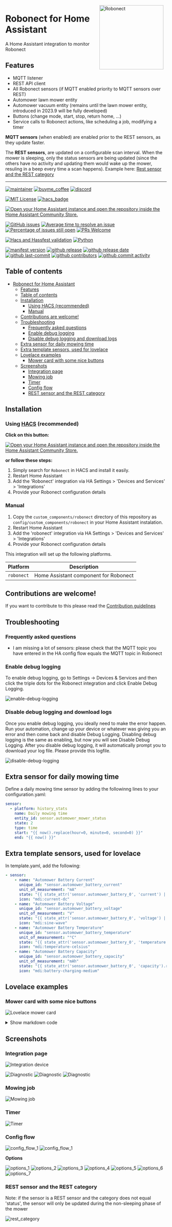 <img src="https://github.com/geertmeersman/robonect/raw/main/images/brand/logo.png"
     alt="Robonect"
     align="right"
     style="width: 200px;margin-right: 10px;" />

# Robonect for Home Assistant

A Home Assistant integration to monitor Robonect

## Features

- MQTT listener
- REST API client
- All Robonect sensors (if MQTT enabled priority to MQTT sensors over REST)
- Automower lawn mower entity
- Automower vacuum entity (remains until the lawn mower entity, introduced in 2023.9 will be fully developed)
- Buttons (change mode, start, stop, return home, ...)
- Service calls to Robonect actions, like scheduling a job, modifying a timer

**MQTT sensors** (when enabled) are enabled prior to the REST sensors, as they update faster.

The **REST sensors**, are updated on a configurable scan interval. When the mower is sleeping, only the status sensors are being updated (since the others have no activity and updating them would wake up the mower, resuling in a beep every time a scan happens). Example here: [Rest sensor and the REST category](#rest-sensor-and-the-rest-category)

---

<!-- [START BADGES] -->
<!-- Please keep comment here to allow auto update -->

[![maintainer](https://img.shields.io/badge/maintainer-Geert%20Meersman-green?style=for-the-badge&logo=github)](https://github.com/geertmeersman)
[![buyme_coffee](https://img.shields.io/badge/Buy%20me%20an%20Omer-donate-yellow?style=for-the-badge&logo=buymeacoffee)](https://www.buymeacoffee.com/geertmeersman)
[![discord](https://img.shields.io/discord/1104706338111627385?style=for-the-badge&logo=discord)](https://discord.gg/wZHsA4aGvS)

[![MIT License](https://img.shields.io/github/license/geertmeersman/robonect?style=flat-square)](https://github.com/geertmeersman/robonect/blob/master/LICENSE)
[![hacs_badge](https://img.shields.io/badge/HACS-Default-41BDF5.svg?style=flat-square)](https://github.com/hacs/integration)

[![Open your Home Assistant instance and open the repository inside the Home Assistant Community Store.](https://my.home-assistant.io/badges/hacs_repository.svg?style=flat-square)](https://my.home-assistant.io/redirect/hacs_repository/?owner=geertmeersman&repository=robonect&category=integration)

[![GitHub issues](https://img.shields.io/github/issues/geertmeersman/robonect)](https://github.com/geertmeersman/robonect/issues)
[![Average time to resolve an issue](http://isitmaintained.com/badge/resolution/geertmeersman/robonect.svg)](http://isitmaintained.com/project/geertmeersman/robonect)
[![Percentage of issues still open](http://isitmaintained.com/badge/open/geertmeersman/robonect.svg)](http://isitmaintained.com/project/geertmeersman/robonect)
[![PRs Welcome](https://img.shields.io/badge/PRs-Welcome-brightgreen.svg)](https://github.com/geertmeersman/robonect/pulls)

[![Hacs and Hassfest validation](https://github.com/geertmeersman/robonect/actions/workflows/validate.yml/badge.svg)](https://github.com/geertmeersman/robonect/actions/workflows/validate.yml)
[![Python](https://img.shields.io/badge/Python-FFD43B?logo=python)](https://github.com/geertmeersman/robonect/search?l=python)

[![manifest version](https://img.shields.io/github/manifest-json/v/geertmeersman/robonect/master?filename=custom_components%2Frobonect%2Fmanifest.json)](https://github.com/geertmeersman/robonect)
[![github release](https://img.shields.io/github/v/release/geertmeersman/robonect?logo=github)](https://github.com/geertmeersman/robonect/releases)
[![github release date](https://img.shields.io/github/release-date/geertmeersman/robonect)](https://github.com/geertmeersman/robonect/releases)
[![github last-commit](https://img.shields.io/github/last-commit/geertmeersman/robonect)](https://github.com/geertmeersman/robonect/commits)
[![github contributors](https://img.shields.io/github/contributors/geertmeersman/robonect)](https://github.com/geertmeersman/robonect/graphs/contributors)
[![github commit activity](https://img.shields.io/github/commit-activity/y/geertmeersman/robonect?logo=github)](https://github.com/geertmeersman/robonect/commits/main)

<!-- [END BADGES] -->

## Table of contents

- [Robonect for Home Assistant](#robonect-for-home-assistant)
  - [Features](#features)
  - [Table of contents](#table-of-contents)
  - [Installation](#installation)
    - [Using HACS (recommended)](#using-hacs-recommended)
    - [Manual](#manual)
  - [Contributions are welcome!](#contributions-are-welcome)
  - [Troubleshooting](#troubleshooting)
    - [Frequently asked questions](#frequently-asked-questions)
    - [Enable debug logging](#enable-debug-logging)
    - [Disable debug logging and download logs](#disable-debug-logging-and-download-logs)
  - [Extra sensor for daily mowing time](#extra-sensor-for-daily-mowing-time)
  - [Extra template sensors, used for lovelace](#extra-template-sensors-used-for-lovelace)
  - [Lovelace examples](#lovelace-examples)
    - [Mower card with some nice buttons](#mower-card-with-some-nice-buttons)
  - [Screenshots](#screenshots)
    - [Integration page](#integration-page)
    - [Mowing job](#mowing-job)
    - [Timer](#timer)
    - [Config flow](#config-flow)
    - [REST sensor and the REST category](#rest-sensor-and-the-rest-category)

## Installation

### Using [HACS](https://hacs.xyz/) (recommended)

**Click on this button:**

[![Open your Home Assistant instance and open the repository inside the Home Assistant Community Store.](https://my.home-assistant.io/badges/hacs_repository.svg?style=flat-square)](https://my.home-assistant.io/redirect/hacs_repository/?owner=geertmeersman&repository=robonect&category=integration)

**or follow these steps:**

1. Simply search for `Robonect` in HACS and install it easily.
2. Restart Home Assistant
3. Add the 'Robonect' integration via HA Settings > 'Devices and Services' > 'Integrations'
4. Provide your Robonect configuration details

### Manual

1. Copy the `custom_components/robonect` directory of this repository as `config/custom_components/robonect` in your Home Assistant instalation.
2. Restart Home Assistant
3. Add the 'robonect' integration via HA Settings > 'Devices and Services' > 'Integrations'
4. Provide your Robonect configuration details

This integration will set up the following platforms.

| Platform   | Description                           |
| ---------- | ------------------------------------- |
| `robonect` | Home Assistant component for Robonect |

## Contributions are welcome!

If you want to contribute to this please read the [Contribution guidelines](CONTRIBUTING.md)

## Troubleshooting

### Frequently asked questions

- I am missing a lot of sensors: please check that the MQTT topic you have entered in the HA config flow equals the MQTT topic in Robonect

### Enable debug logging

To enable debug logging, go to Settings -> Devices & Services and then click the triple dots for the Robonect integration and click Enable Debug Logging.

![enable-debug-logging](https://raw.githubusercontent.com/geertmeersman/robonect/main/images/screenshots/enable-debug-logging.gif)

### Disable debug logging and download logs

Once you enable debug logging, you ideally need to make the error happen. Run your automation, change up your device or whatever was giving you an error and then come back and disable Debug Logging. Disabling debug logging is the same as enabling, but now you will see Disable Debug Logging. After you disable debug logging, it will automatically prompt you to download your log file. Please provide this logfile.

![disable-debug-logging](https://raw.githubusercontent.com/geertmeersman/robonect/main/images/screenshots/disable-debug-logging.gif)

## Extra sensor for daily mowing time

Define a daily mowing time sensor by adding the followinng lines to your configuration.yaml:

```yaml
sensor:
  - platform: history_stats
    name: Daily mowing time
    entity_id: sensor.automower_mower_status
    state: 2
    type: time
    start: "{{ now().replace(hour=0, minute=0, second=0) }}"
    end: "{{ now() }}"
```

## Extra template sensors, used for lovelace

In template.yaml, add the following:

```yaml
- sensor:
    - name: "Automower Battery Current"
      unique_id: "sensor.automower_battery_current"
      unit_of_measurement: "mA"
      state: "{{ state_attr('sensor.automower_battery_0', 'current') | replace(' mA', '') | int(0) }}"
      icon: "mdi:current-dc"
    - name: "Automower Battery Voltage"
      unique_id: "sensor.automower_battery_voltage"
      unit_of_measurement: "V"
      state: "{{ state_attr('sensor.automower_battery_0', 'voltage') | replace(' V', '') | float(0) }}"
      icon: "mdi:sine-wave"
    - name: "Automower Battery Temperature"
      unique_id: "sensor.automower_battery_temperature"
      unit_of_measurement: "°C"
      state: "{{ state_attr('sensor.automower_battery_0', 'temperature') | replace(' °C', '') | float(0) }}"
      icon: "mdi:temperature-celsius"
    - name: "Automower Battery Capacity"
      unique_id: "sensor.automower_battery_capacity"
      unit_of_measurement: "mAh"
      state: "{{ state_attr('sensor.automower_battery_0', 'capacity').remaining | replace(' mAh', '') | int(0) }}"
      icon: "mdi:battery-charging-medium"
```

## Lovelace examples

### Mower card with some nice buttons

![Lovelace mower card](https://raw.githubusercontent.com/geertmeersman/robonect/main/images/screenshots/lovelace_card.png)

<details><summary>Show markdown code</summary>

The example uses the following custom lovelace cards:

- custom:button-card: https://github.com/custom-cards/button-card
- custom:mini-graph-card: https://github.com/kalkih/mini-graph-card

```yaml
type: vertical-stack
cards:
  - card:
      content: " "
      card_mod:
        style: |
          ha-card {
            color: white;
            font-variant: small-caps;
            background-color: red;
            text-align: center
          }
      title: Automower needs help
      type: markdown
    conditions:
      - entity: sensor.automower_mower_status
        state: "7"
    type: conditional
  - type: conditional
    conditions:
      - condition: state
        entity: binary_sensor.automower_winter_mode
        state: "off"
    card:
      type: custom:stack-in-card
      mode: vertical
      keep:
        border_radius: true
      cards:
        - type: horizontal-stack
          cards:
            - entity: sensor.automower_mower_status_duration
              show_entity_picture: true
              show_name: false
              font-size: 11px
              show_state: true
              show_label: true
              styles:
                card:
                  - height: 40px
                  - padding: 5px
                  - margin-top: 10px
                  - border-top: 1px solid var(--state-icon-color)
                  - border: 0px solid var(--primary-background-color)
                  - font-size: 11px
              type: custom:button-card
            - entity: sensor.automower_mower_blades_quality
              show_entity_picture: true
              show_name: false
              font-size: 11px
              show_state: true
              show_label: true
              styles:
                card:
                  - height: 40px
                  - padding: 5px
                  - margin-top: 10px
                  - border-top: 1px solid var(--state-icon-color)
                  - border: 0px solid var(--primary-background-color)
                  - font-size: 11px
              type: custom:button-card
            - entity: binary_sensor.automower_health_alarm
              show_entity_picture: true
              show_name: false
              font-size: 11px
              show_state: true
              show_label: true
              styles:
                card:
                  - height: 40px
                  - padding: 5px
                  - margin-top: 10px
                  - border-top: 1px solid var(--state-icon-color)
                  - border: 0px solid var(--primary-background-color)
                  - font-size: 11px
              type: custom:button-card
            - entity: sensor.automower_mower_distance
              show_entity_picture: true
              show_name: false
              font-size: 11px
              show_state: true
              show_label: true
              styles:
                card:
                  - height: 40px
                  - padding: 5px
                  - margin-top: 10px
                  - border-top: 1px solid var(--state-icon-color)
                  - border: 0px solid var(--primary-background-color)
                  - font-size: 11px
              type: custom:button-card
            - entity: sensor.automower_mower_battery_charge
              show_entity_picture: true
              show_name: false
              font-size: 11px
              show_state: true
              show_label: true
              styles:
                card:
                  - height: 40px
                  - padding: 5px
                  - margin-top: 10px
                  - border-top: 1px solid var(--state-icon-color)
                  - border: 0px solid var(--primary-background-color)
                  - font-size: 11px
              type: custom:button-card
            - entity: sensor.automower_wlan_rssi
              show_entity_picture: true
              show_name: false
              font-size: 11px
              show_state: true
              show_label: true
              styles:
                card:
                  - height: 40px
                  - padding: 5px
                  - margin-top: 10px
                  - border-top: 1px solid var(--state-icon-color)
                  - border: 0px solid var(--primary-background-color)
                  - font-size: 11px
              type: custom:button-card
            - entity: sensor.automower_health_climate_temperature
              show_entity_picture: true
              show_name: false
              font-size: 11px
              show_state: true
              show_label: true
              styles:
                card:
                  - height: 40px
                  - padding: 5px
                  - margin-top: 10px
                  - border-top: 1px solid var(--state-icon-color)
                  - border: 0px solid var(--primary-background-color)
                  - font-size: 11px
              type: custom:button-card
            - entity: sensor.automower_health_climate_humidity
              show_entity_picture: true
              show_name: false
              font-size: 11px
              show_state: true
              show_label: true
              styles:
                card:
                  - height: 40px
                  - padding: 5px
                  - margin-top: 10px
                  - border-top: 1px solid var(--state-icon-color)
                  - border: 0px solid var(--primary-background-color)
                  - font-size: 11px
              type: custom:button-card
        - type: conditional
          conditions:
            - entity: sensor.automower_mower_stopped
              state: "true"
          card:
            show_name: false
            label: Automower is currently stopped.<br> Click here to start.
            show_label: true
            show_icon: true
            layout: icon_label
            type: custom:button-card
            tap_action:
              action: call-service
              service: button.press
              service_data:
                entity_id: button.automower_start
            entity: button.automower_start
            styles:
              icon:
                - height: 30px
              card:
                - border: 0px solid var(--primary-background-color)
                - background: var(--warning-color)
                - font-size: 11px
                - border-radius: 10px
                - "--keep-background": "true"
        - type: conditional
          conditions:
            - entity: sensor.automower_mower_timer_next_unix
              state_not: unknown
          card:
            type: markdown
            content: >
              {% set time = states.sensor.automower_mower_timer_next_unix.state|as_datetime %}
              {% if time is not none %}
                  {% set day = as_timestamp(time)|timestamp_custom('%d', true)|int %}
                  {% set weekday = as_timestamp(time)|timestamp_custom('%w', true)|int %}
                  {% set month = as_timestamp(time)|timestamp_custom('%m', true)|int -1 %}
                  {% set weekday = ["Sunday", "Monday", "Tuesday", "Wednesday", "Thursday", "Friday", "Saturday"][weekday] %}
                  {% set month = ["January", "February", "March", "April", "May", "June", "July", "August", "September", "October", "November", "December"][month] %}
                  Next start scheduled on {{weekday}} {{day}} {{month}} at {{ as_timestamp(time)|timestamp_custom('%H:%M', true) }}
              {% else %}
                  No scheduled start time available.
              {% endif %}
            card_mod:
              style: |
                ha-card {
                  border-width: 0;
                  text-align: center;
                }
        - type: conditional
          conditions:
            - entity: sensor.automower_weather_data_break
              state: "true"
          card:
            type: markdown
            content: >
              {% set data = {'toorainy': 'teveel regen', 'toocold': 'te koud',
              'toowarm': 'te warm', 'toodry': 'te droog', 'toowet': 'te nat',
              'day': 'overdag', 'night': '\'s nachts'} -%} Botje is gestopt
              omwille van het weer: {% for condition,value in
              state_attr('sensor.automower_weather_service',
              'weather').condition.items() -%} {% if value -%}
              {{data[condition]}} {% endif -%} {% endfor -%}
            card_mod:
              style: |
                ha-card {
                  border-width: 0;
                  text-align: center;
                }
        - type: tile
          entity: vacuum.automower_robonect
          show_entity_picture: true
          vertical: true
          features:
            - type: vacuum-commands
              commands:
                - start_pause
                - stop
                - return_home
          card_mod:
            style: |
              ha-card {
                border-width: 0;
              }
        - type: horizontal-stack
          style: |
            ha-card {
              margin-left: 10px;
            }
          cards:
            - show_name: false
              show_icon: true
              type: custom:button-card
              tap_action:
                action: call-service
                service: button.press
                service_data:
                  entity_id: button.automower_auto
              entity: button.automower_auto
              styles:
                card:
                  - height: 40px
                  - border: 0px solid var(--primary-background-color)
                  - background: |
                      [[[
                        if (states['sensor.automower_mower_mode'].state == '0' )
                          return 'var(--state-vacuum-17-color, var(--state-vacuum-active-color, var(--state-active-color)))'
                        return ''
                      ]]]
                  - font-size: 11px
                  - border-radius: 10px
                  - "--keep-background": "true"
            - show_name: false
              show_icon: true
              type: custom:button-card
              entity: button.automower_man
              tap_action:
                action: call-service
                service: button.press
                service_data:
                  entity_id: button.automower_man
              styles:
                card:
                  - height: 40px
                  - border: 0px solid var(--primary-background-color)
                  - background: |
                      [[[
                        if (states['sensor.automower_mower_mode'].state == '1' )
                          return 'var(--state-vacuum-17-color, var(--state-vacuum-active-color, var(--state-active-color)))'
                        return ''
                      ]]]
                  - font-size: 11px
                  - "--keep-background": "true"
            - show_name: false
              show_icon: true
              type: custom:button-card
              tap_action:
                action: call-service
                service: button.press
                service_data:
                  entity_id: button.automower_eod
              entity: button.automower_eod
              styles:
                card:
                  - height: 40px
                  - border: 0px solid var(--primary-background-color)
                  - background: |
                      [[[
                        if (states['sensor.automower_mower_mode'].state == '2' )
                          return 'var(--state-vacuum-17-color, var(--state-vacuum-active-color, var(--state-active-color)))'
                        return ''
                      ]]]
                  - font-size: 11px
                  - "--keep-background": "true"
        - type: horizontal-stack
          cards:
            - type: gauge
              entity: sensor.automower_battery_current
              needle: true
              min: -1500
              max: 1500
              segments:
                - from: -1500
                  color: var(--info-color)
                - from: 0
                  color: var(--success-color)
              name: Stroom
              card_mod:
                style: |
                  ha-card {
                    border-width: 0;
                    border-radius: 0
                  }
            - type: gauge
              entity: sensor.automower_battery_voltage
              needle: true
              min: 0
              max: 30
              segments:
                - from: 0
                  color: var(--error-color)
                - from: 17.2
                  color: var(--warning-color)
                - from: 19.3
                  color: var(--success-color)
              name: Spanning
              card_mod:
                style: |
                  ha-card {
                    border-width: 0;
                    border-radius: 0
                  }
            - type: gauge
              entity: sensor.automower_battery_capacity
              needle: true
              min: 0
              max: 1600
              segments:
                - from: 0
                  color: var(--error-color)
                - from: 200
                  color: var(--warning-color)
                - from: 800
                  color: var(--success-color)
              name: Capaciteit
              card_mod:
                style: |
                  ha-card {
                    border-width: 0;
                    border-radius: 0
                  }
            - type: gauge
              entity: sensor.automower_battery_temperature
              needle: true
              min: -10
              max: 50
              segments:
                - from: -10
                  color: var(--error-color)
                - from: 0
                  color: var(--warning-color)
                - from: 10
                  color: var(--success-color)
                - from: 30
                  color: var(--warning-color)
              name: Temp
              card_mod:
                style: |
                  ha-card {
                    border-width: 0;
                    border-radius: 0
                  }
  - type: conditional
    conditions:
      - condition: state
        entity: binary_sensor.automower_winter_mode
        state: "on"
    card:
      show_name: true
      show_icon: true
      type: button
      tap_action:
        action: more-info
      entity: binary_sensor.automower_winter_mode
      name: Wintermode
      hold_action:
        action: none
  - type: conditional
    conditions:
      - condition: state
        entity: binary_sensor.automower_winter_mode
        state: "off"
    card:
      aggregate_func: max
      entities:
        - entity: sensor.daily_mowing_time
      group_by: date
      hour24: true
      hours_to_show: 360
      line_color: green
      name: Dagelijkse maaitijd
      show:
        graph: bar
        icon: false
      type: custom:mini-graph-card
```

</details>

## Screenshots

### Integration page

![Integration device](https://raw.githubusercontent.com/geertmeersman/robonect/main/images/screenshots/integration_device.png)

![Diagnostic](https://raw.githubusercontent.com/geertmeersman/robonect/main/images/screenshots/diagnostic_1.png)
![Diagnostic](https://raw.githubusercontent.com/geertmeersman/robonect/main/images/screenshots/diagnostic_2.png)
![Diagnostic](https://raw.githubusercontent.com/geertmeersman/robonect/main/images/screenshots/diagnostic_3.png)

### Mowing job

![Mowing job](https://raw.githubusercontent.com/geertmeersman/robonect/main/images/screenshots/mowing_job.png)

### Timer

![Timer](https://raw.githubusercontent.com/geertmeersman/robonect/main/images/screenshots/timer.png)

### Config flow

![config_flow_1](https://raw.githubusercontent.com/geertmeersman/robonect/main/images/screenshots/config_flow_1.png)
![config_flow_1](https://raw.githubusercontent.com/geertmeersman/robonect/main/images/screenshots/config_flow_2.png)

**Options**

![options_1](https://raw.githubusercontent.com/geertmeersman/robonect/main/images/screenshots/options_1.png)
![options_2](https://raw.githubusercontent.com/geertmeersman/robonect/main/images/screenshots/options_2.png)
![options_3](https://raw.githubusercontent.com/geertmeersman/robonect/main/images/screenshots/options_3.png)
![options_4](https://raw.githubusercontent.com/geertmeersman/robonect/main/images/screenshots/options_4.png)
![options_5](https://raw.githubusercontent.com/geertmeersman/robonect/main/images/screenshots/options_5.png)
![options_6](https://raw.githubusercontent.com/geertmeersman/robonect/main/images/screenshots/options_6.png)
![options_7](https://raw.githubusercontent.com/geertmeersman/robonect/main/images/screenshots/options_7.png)

### REST sensor and the REST category

Note: if the sensor is a REST sensor and the category does not equal 'status', the sensor will only be updated during the non-sleeping phase of the mower

![rest_category](https://raw.githubusercontent.com/geertmeersman/robonect/main/images/screenshots/rest_category.png)
